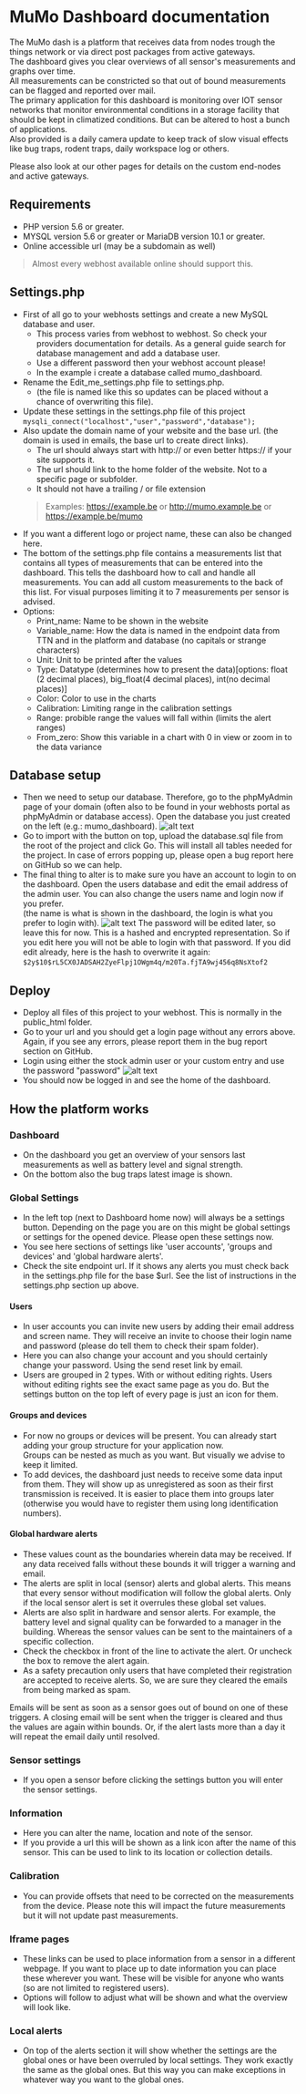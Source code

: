 # MuMo Dashboard documentation

The MuMo dash is a platform that receives data from nodes trough the things network or via direct post packages from active gateways.  
The dashboard gives you clear overviews of all sensor's measurements and graphs over time.  
All measurements can be constricted so that out of bound measurements can be flagged and reported over mail.   
The primary application for this dashboard is monitoring over IOT sensor networks that monitor environmental conditions in a storage facility that should be kept in climatized conditions. But can be altered to host a bunch of applications.  
Also provided is a daily camera update to keep track of slow visual effects like bug traps, rodent traps, daily workspace log or others.

Please also look at our other pages for details on the custom end-nodes and active gateways. 

## Requirements
* PHP version 5.6 or greater.
* MYSQL version 5.6 or greater or MariaDB version 10.1 or greater.
* Online accessible url (may be a subdomain as well)
> Almost every webhost available online should support this.

## Settings.php
- First of all go to your webhosts settings and create a new MySQL database and user. 
    - This process varies from webhost to webhost. So check your providers documentation for details. As a general guide search for database management and add a database user. 
    - Use a different password then your webhost account please!
    - In the example i create a database called mumo_dashboard.
- Rename the Edit_me_settings.php file to settings.php. 
    - (the file is named like this so updates can be placed without a chance of overwriting this file).
- Update these settings in the settings.php file of this project `mysqli_connect("localhost","user","password","database");`
- Also update the domain name of your website and the base url. (the domain is used in emails, the base url to create direct links).
    - The url should always start with http:// or even better https:// if your site supports it. 
    - The url should link to the home folder of the website. Not to a specific page or subfolder.
    - It should not have a trailing / or file extension
    >Examples: https://example.be or http://mumo.example.be or https://example.be/mumo
- If you want a different logo or project name, these can also be changed here.
- The bottom of the settings.php file contains a measurements list that contains all types of measurements that can be entered into the dashboard. This tells the dashboard how to call and handle all measurements. You can add all custom measurements to the back of this list. For visual purposes limiting it to 7 measurements per sensor is advised.
- Options:
    - Print_name: Name to be shown in the website
    - Variable_name: How the data is named in the endpoint data from TTN and in the platform and database (no capitals or strange characters)
    - Unit: Unit to be printed after the values
    - Type: Datatype (determines how to present the data)[options: float (2 decimal places), big_float(4 decimal places), int(no decimal places)]
    - Color: Color to use in the charts
    - Calibration: Limiting range in the calibration settings
    - Range: probible range the values will fall within (limits the alert ranges)
    - From_zero: Show this variable in a chart with 0 in view or zoom in to the data variance


## Database setup
- Then we need to setup our database. Therefore, go to the phpMyAdmin page of your domain (often also to be found in your webhosts portal as phpMyAdmin or database access). Open the database you just created on the left (e.g.: mumo_dashboard). 
![alt text](documentation/open_phpMyAdmin.jpg)
- Go to import with the button on top, upload the database.sql file from the root of the project and click Go. This will install all tables needed for the project. In case of errors popping up, please open a bug report here on GitHub so we can help.
- The final thing to alter is to make sure you have an account to login to on the dashboard. Open the users database and edit the email address of the admin user. You can also change the users name and login now if you prefer.   
(the name is what is shown in the dashboard, the login is what you prefer to login with).
![alt text](documentation/user_email.png) 
The password will be edited later, so leave this for now. This is a hashed and encrypted representation. So if you edit here you will not be able to login with that password. If you did edit already, here is the hash to overwrite it again: 
```$2y$10$rL5CX0JADSAH2ZyeFlpj1OWgm4q/m20Ta.fjTA9wj456q8NsXtof2```

## Deploy
- Deploy all files of this project to your webhost. This is normally in the public_html folder.
- Go to your url and you should get a login page without any errors above. Again, if you see any errors, please report them in the bug report section on GitHub.
- Login using either the stock admin user or your custom entry and use the password "password"
![alt text](documentation/login.png) 
- You should now be logged in and see the home of the dashboard.

## How the platform works

### Dashboard
- On the dashboard you get an overview of your sensors last measurements as well as battery level and signal strength.
- On the bottom also the bug traps latest image is shown. 

### Global Settings
- In the left top (next to Dashboard home now) will always be a settings button. Depending on the page you are on this might be global settings or settings for the opened device. Please open these settings now.
- You see here sections of settings like 'user accounts', 'groups and devices' and 'global hardware alerts'.
- Check the site endpoint url. If it shows any alerts you must check back in the settings.php file for the base $url. See the list of instructions in the settings.php section up above. 

#### Users
- In user accounts you can invite new users by adding their email address and screen name. They will receive an invite to choose their login name and password (please do tell them to check their spam folder).
- Here you can also change your account and you should certainly change your password. Using the send reset link by email.
- Users are grouped in 2 types. With or without editing rights. Users without editing rights see the exact same page as you do. But the settings button on the top left of every page is just an icon for them.

#### Groups and devices
- For now no groups or devices will be present. You can already start adding your group structure for your application now.   
Groups can be nested as much as you want. But visually we advise to keep it limited.
- To add devices, the dashboard just needs to receive some data input from them. They will show up as unregistered as soon as their first transmission is received. It is easier to place them into groups later (otherwise you would have to register them using long identification numbers).

#### Global hardware alerts
- These values count as the boundaries wherein data may be received. If any data received falls without these bounds it will trigger a warning and email.
- The alerts are split in local (sensor) alerts and global alerts. This means that every sensor without modification will follow the global alerts. Only if the local sensor alert is set it overrules these global set values.
- Alerts are also split in hardware and sensor alerts. For example, the battery level and signal quality can be forwarded to a manager in the building. Whereas the sensor values can be sent to the maintainers of a specific collection.
- Check the checkbox in front of the line to activate the alert. Or uncheck the box to remove the alert again.
- As a safety precaution only users that have completed their registration are accepted to receive alerts. So, we are sure they cleared the emails from being marked as spam.

Emails will be sent as soon as a sensor goes out of bound on one of these triggers. A closing email will be sent when the trigger is cleared and thus the values are again within bounds. Or, if the alert lasts more than a day it will repeat the email daily until resolved.

### Sensor settings
- If you open a sensor before clicking the settings button you will enter the sensor settings.

### Information
- Here you can alter the name, location and note of the sensor.
- If you provide a url this will be shown as a link icon after the name of this sensor. This can be used to link to its location or collection details.

### Calibration
- You can provide offsets that need to be corrected on the measurements from the device. Please note this will impact the future measurements but it will not update past measurements.

### Iframe pages
- These links can be used to place information from a sensor in a different webpage. If you want to place up to date information you can place these wherever you want. These will be visible for anyone who wants (so are not limited to registered users).
- Options will follow to adjust what will be shown and what the overview will look like.

### Local alerts
- On top of the alerts section it will show whether the settings are the global ones or have been overruled by local settings. They work exactly the same as the global ones. But this way you can make exceptions in whatever way you want to the global ones.
